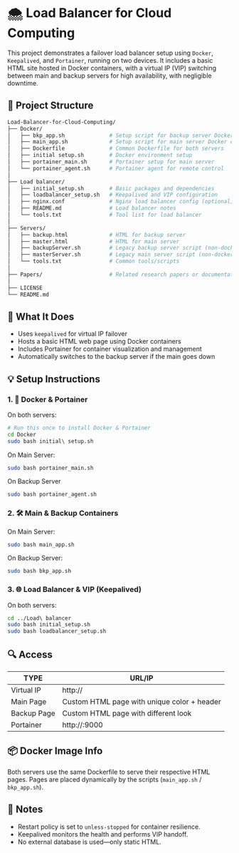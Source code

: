 # 🌨️ Load Balancer for Cloud Computing

This project demonstrates a failover load balancer setup using `Docker`, `Keepalived`, and `Portainer`, running on two devices. It includes a basic HTML site hosted in Docker containers, with a virtual IP (VIP) switching between main and backup servers for high availability, with negligible downtime.

## 📁 Project Structure
```bash
Load-Balancer-for-Cloud-Computing/
├── Docker/
│   ├── bkp_app.sh              # Setup script for backup server Docker container
│   ├── main_app.sh             # Setup script for main server Docker container
│   ├── Dockerfile              # Common Dockerfile for both servers
│   ├── initial setup.sh        # Docker environment setup
│   ├── portainer_main.sh       # Portainer setup for main server
│   └── portainer_agent.sh      # Portainer agent for remote control
│
├── Load balancer/
│   ├── initial_setup.sh        # Basic packages and dependencies
│   ├── loadbalancer_setup.sh   # Keepalived and VIP configuration
│   ├── nginx.conf              # Nginx load balancer config (optional)
│   ├── README.md               # Load balancer notes
│   └── tools.txt               # Tool list for load balancer
│
├── Servers/
│   ├── backup.html             # HTML for backup server
│   ├── master.html             # HTML for main server
│   ├── backupServer.sh         # Legacy backup server script (non-docker)
│   ├── masterServer.sh         # Legacy main server script (non-docker)
│   └── tools.txt               # Common tools/scripts
│
├── Papers/                     # Related research papers or documentation
│
├── LICENSE
└── README.md                   
```

## 🧠 What It Does
- Uses `keepalived` for virtual IP failover
- Hosts a basic HTML web page using Docker containers
- Includes Portainer for container visualization and management
- Automatically switches to the backup server if the main goes down


## 💡 Setup Instructions
### 1. 🔧 Docker & Portainer
On both servers:
```bash
# Run this once to install Docker & Portainer
cd Docker
sudo bash initial\ setup.sh
```
On Main Server:
```bash
sudo bash portainer_main.sh
```
On Backup Server
```bash
sudo bash portainer_agent.sh
```

### 2. 🛠 Main & Backup Containers
On Main Server:
```bash
sudo bash main_app.sh
```
On Backup Server:
```bash
sudo bash bkp_app.sh
```

### 3. 🌐 Load Balancer & VIP (Keepalived)
On both servers:
```bash
cd ../Load\ balancer
sudo bash initial_setup.sh
sudo bash loadbalancer_setup.sh
```

## 🔍 Access
| **TYPE** | **URL/IP**                              |
|-|-----------------------------------------|
| Virtual IP | http://<virtual-ip>                     |
| Main Page | Custom HTML page with unique color + header |
| Backup Page | 	Custom HTML page with different look   |
| Portainer | 	http://<main-server-ip>:9000           |

## 📦 Docker Image Info
Both servers use the same Dockerfile to serve their respective HTML pages. Pages are placed dynamically by the scripts (`main_app.sh` / `bkp_app.sh`).


## 📌 Notes
- Restart policy is set to `unless-stopped` for container resilience.
- Keepalived monitors the health and performs VIP handoff.
- No external database is used—only static HTML.